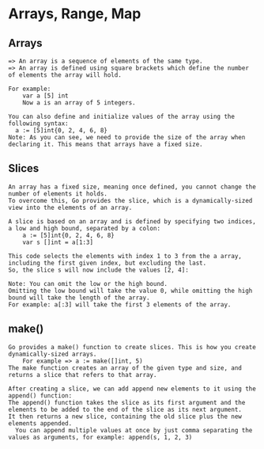 # Arrays, Range, Map

  ## Arrays
    => An array is a sequence of elements of the same type.
    => An array is defined using square brackets which define the number of elements the array will hold.

    For example:
        var a [5] int
        Now a is an array of 5 integers.

    You can also define and initialize values of the array using the following syntax:
      a := [5]int{0, 2, 4, 6, 8}
    Note: As you can see, we need to provide the size of the array when declaring it. This means that arrays have a fixed size.
    
  ## Slices
    An array has a fixed size, meaning once defined, you cannot change the number of elements it holds.
    To overcome this, Go provides the slice, which is a dynamically-sized view into the elements of an array.

    A slice is based on an array and is defined by specifying two indices, a low and high bound, separated by a colon:
        a := [5]int{0, 2, 4, 6, 8}
        var s []int = a[1:3]
    
    This code selects the elements with index 1 to 3 from the a array, including the first given index, but excluding the last.
    So, the slice s will now include the values [2, 4]:
    
    Note: You can omit the low or the high bound.
    Omitting the low bound will take the value 0, while omitting the high bound will take the length of the array.
    For example: a[:3] will take the first 3 elements of the array.
    
  ## make()
    Go provides a make() function to create slices. This is how you create dynamically-sized arrays.
        For example => a := make([]int, 5)
    The make function creates an array of the given type and size, and returns a slice that refers to that array.

    After creating a slice, we can add append new elements to it using the append() function:
    The append() function takes the slice as its first argument and the elements to be added to the end of the slice as its next argument.
    It then returns a new slice, containing the old slice plus the new elements appended.
      You can append multiple values at once by just comma separating the values as arguments, for example: append(s, 1, 2, 3)
